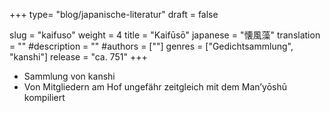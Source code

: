 +++
type= "blog/japanische-literatur"
draft = false

slug = "kaifuso"
weight = 4
title = "Kaifūsō"
japanese = "懐風藻"
translation = ""
#description = ""
#authors = [""]
genres = ["Gedichtsammlung", "kanshi"]
release = "ca. 751"
+++

- Sammlung von kanshi
- Von Mitgliedern am Hof ungefähr zeitgleich mit dem Man’yōshū kompiliert
